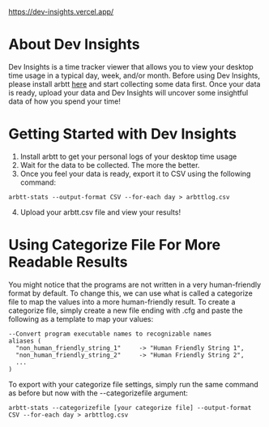 https://dev-insights.vercel.app/

# About Dev Insights
Dev Insights is a time tracker viewer that allows you to view your desktop time usage in a typical day, week, and/or month.
Before using Dev Insights, please install arbtt [here](https://arbtt.nomeata.de/#install) and start collecting some data first.
Once your data is ready, upload your data and Dev Insights will uncover some insightful data of how you spend your time!

# Getting Started with Dev Insights
1. Install arbtt to get your personal logs of your desktop time usage
2. Wait for the data to be collected. The more the better.
3. Once you feel your data is ready, export it to CSV using the following command:
```
arbtt-stats --output-format CSV --for-each day > arbttlog.csv
```
4. Upload your arbtt.csv file and view your results!

# Using Categorize File For More Readable Results
You might notice that the programs are not written in a very human-friendly format by default.
To change this, we can use what is called a categorize file to map the values into a more human-friendly result.
To create a categorize file, simply create a new file ending with .cfg and paste the following as a template to map your values:
```
--Convert program executable names to recognizable names
aliases (
  "non_human_friendly_string_1"     -> "Human Friendly String 1",
  "non_human_friendly_string_2"     -> "Human Friendly String 2",
  ...
)
```
To export with your categorize file settings, simply run the same command as before but now with the --categorizefile argument:
```
arbtt-stats --categorizefile [your categorize file] --output-format CSV --for-each day > arbttlog.csv
```
